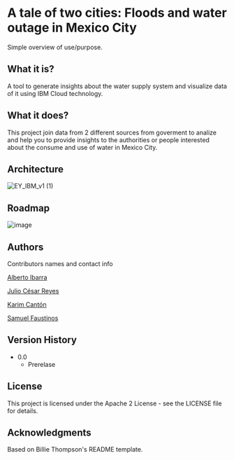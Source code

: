 # A tale of two cities: Floods and water outage in Mexico City
Simple overview of use/purpose.



## What it is?

A tool to generate insights about the water supply system and visualize data of it using IBM Cloud technology.



## What it does?

This project join data from 2 different sources from goverment to analize and help you to provide insights to the authorities or people interested about the consume and use of water in Mexico City.



## Architecture

![EY_IBM_v1 (1)](https://user-images.githubusercontent.com/87026365/199156229-027b7a52-c4a7-4275-a1c9-3d139d51c2d7.jpg)



## Roadmap

![image](https://user-images.githubusercontent.com/87026365/199158403-03f2f8dc-b8e9-4fe1-a5df-57d6bfefd81f.png)



## Authors

Contributors names and contact info

[Alberto Ibarra](https://www.linkedin.com/in/albertoid/)

[Julio César Reyes](www.linkedin.com/in/julio-césar-reyes-86841a1a8/)

[Karim Cantón](https://www.linkedin.com/in/abdel-karim-cantón-71b0401aa/)

[Samuel Faustinos](www.linkedin.com/in/samuelfaustinos/)



## Version History

* 0.0
    * Prerelase
    
    
    
## License
This project is licensed under the Apache 2 License - see the LICENSE file for details.



## Acknowledgments
Based on Billie Thompson's README template.
